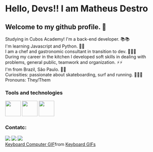 # Hello, Devs!! I am Matheus Destro
## Welcome to my github profile. 👋 

Studying in Cubos Academy! I'm a back-end developer. 📚📚
<br>
I'm learning Javascript and Python. 🐍🐍
<br>
I am a chef and gastronomic consultant in transition to dev. 👨‍🍳🔪
<br>
During my career in the kitchen I developed soft skills in dealing with problems, general public, teamwork and organization. ⚡⚡
<br>
I'm from Brazil, São Paulo. 🌃🌃
<br>
Curiosities: passionate about skateboarding, surf and running. 🏃🏃🏃
<br>
Pronouns: They/Them

### Tools and technologies
<div>
<img src="https://cdn.jsdelivr.net/gh/devicons/devicon/icons/css3/css3-original.svg" height="50px" width="50px" />
<img src="https://cdn.jsdelivr.net/gh/devicons/devicon/icons/html5/html5-original-wordmark.svg" height="50px" width="50px"  />
<i class="devicon-javascript-plain colored" witdh="100px"  ></i>
<img src="https://cdn.jsdelivr.net/gh/devicons/devicon/icons/premierepro/premierepro-original.svg" height="50px" width="50px"  />
</div>

### Contatc:
<div>
<a href="https://www.instagram.com/theus._rocha/" target="_blank"><img loading="lazy" src="https://img.shields.io/badge/-Instagram-%23E4405F?style=for-the-badge&logo=instagram&logoColor=white" target="_blank"></a>
<a href="https://www.linkedin.com/in/matheus-destro-3b4a39155/" target="_blank"><img loading="lazy" src="https://img.shields.io/badge/-LinkedIn-%230077B5?style=for-the-badge&logo=linkedin&logoColor=white" target="_blank"></a>
<a href = "destro157@gmail.com"><img loading="lazy" src="https://img.shields.io/badge/Gmail-D14836?style=for-the-badge&logo=gmail&logoColor=white" target="_blank"></a>  
</div>

<div class="tenor-gif-embed" data-postid="17807642" data-share-method="host" data-aspect-ratio="1.35021" data-width="100%"><a href="https://tenor.com/view/keyboard-computer-pc-windows10-courage-gif-17807642">Keyboard Computer GIF</a>from <a href="https://tenor.com/search/keyboard-gifs">Keyboard GIFs</a></div> <script type="text/javascript" async src="https://tenor.com/embed.js"></script>




<!--
**Destrinn/Destrinn** is a ✨ _special_ ✨ repository because its `README.md` (this file) appears on your GitHub profile.

Here are some ideas to get you started:

- 🔭 I’m currently working on ...
- 🌱 I’m currently learning ...
- 👯 I’m looking to collaborate on ...
- 🤔 I’m looking for help with ...
- 💬 Ask me about ...
- 📫 How to reach me: ...
- 😄 Pronouns: ...
- ⚡ Fun fact: ...
-->
